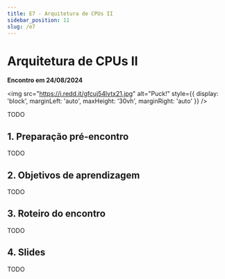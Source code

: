 ```yaml
---
title: E7 - Arquitetura de CPUs II
sidebar_position: 11
slug: /e7
---
```


# Arquitetura de CPUs II

**Encontro em 24/08/2024**

<img 
  src="https://i.redd.it/gfcuj54lvtx21.jpg"
  alt="Puck!"
  style={{ 
    display: 'block',
    marginLeft: 'auto',
    maxHeight: '30vh',
    marginRight: 'auto'
  }} 
/>
<br/>

TODO


## 1. Preparação pré-encontro

TODO

## 2. Objetivos de aprendizagem

TODO

## 3. Roteiro do encontro

TODO

## 4. Slides

TODO

